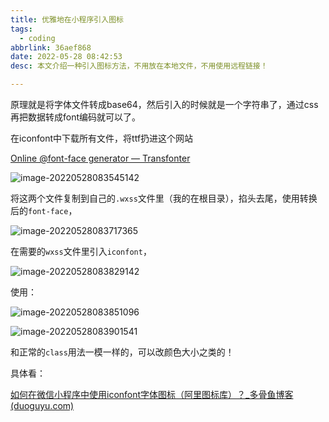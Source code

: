 ```yaml
---
title: 优雅地在小程序引入图标
tags:
  - coding
abbrlink: 36aef868
date: 2022-05-28 08:42:53
desc: 本文介绍一种引入图标方法，不用放在本地文件，不用使用远程链接！

---
```







原理就是将字体文件转成base64，然后引入的时候就是一个字符串了，通过css再把数据转成font编码就可以了。



在iconfont中下载所有文件，将ttf扔进这个网站

[Online @font-face generator — Transfonter](https://transfonter.org/)

![image-20220528083545142](优雅地在微信小程序引入图标/image-20220528083545142.png)

将这两个文件复制到自己的`.wxss`文件里（我的在根目录），掐头去尾，使用转换后的`font-face`，

![image-20220528083717365](优雅地在微信小程序引入图标/image-20220528083717365.png)

在需要的`wxss`文件里引入`iconfont`，

![image-20220528083829142](优雅地在微信小程序引入图标/image-20220528083829142.png)

使用：

![image-20220528083851096](优雅地在微信小程序引入图标/image-20220528083851096.png)

![image-20220528083901541](优雅地在微信小程序引入图标/image-20220528083901541.png)

和正常的`class`用法一模一样的，可以改颜色大小之类的！



具体看：

[如何在微信小程序中使用iconfont字体图标（阿里图标库）？_多骨鱼博客 (duoguyu.com)](https://www.duoguyu.com/smart/42.html)
